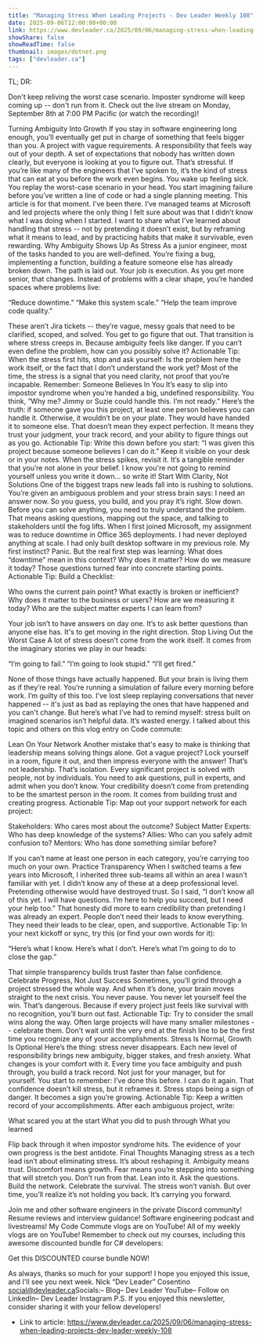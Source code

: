 ```yaml
---
title: "Managing Stress When Leading Projects - Dev Leader Weekly 108"
date: 2025-09-06T12:00:00+00:00
link: https://www.devleader.ca/2025/09/06/managing-stress-when-leading-projects-dev-leader-weekly-108
showShare: false
showReadTime: false
thumbnail: images/dotnet.png
tags: ["devleader.ca"]
---
```

TL; DR:

Don't keep reliving the worst case scenario.
Imposter syndrome will keep coming up -- don't run from it.
Check out the live stream on Monday, September 8th at 7:00 PM Pacific (or watch the recording)!


Turning Ambiguity Into Growth
If you stay in software engineering long enough, you’ll eventually get put in charge of something that feels bigger than you. A project with vague requirements. A responsibility that feels way out of your depth. A set of expectations that nobody has written down clearly, but everyone is looking at you to figure out.
That’s stressful.
If you’re like many of the engineers that I’ve spoken to, it’s the kind of stress that can eat at you before the work even begins. You wake up feeling sick. You replay the worst-case scenario in your head. You start imagining failure before you’ve written a line of code or had a single planning meeting.
This article is for that moment.
I’ve been there. I’ve managed teams at Microsoft and led projects where the only thing I felt sure about was that I didn’t know what I was doing when I started. I want to share what I’ve learned about handling that stress -- not by pretending it doesn’t exist, but by reframing what it means to lead, and by practicing habits that make it survivable, even rewarding.
Why Ambiguity Shows Up As Stress
As a junior engineer, most of the tasks handed to you are well-defined. You’re fixing a bug, implementing a function, building a feature someone else has already broken down. The path is laid out. Your job is execution.
As you get more senior, that changes. Instead of problems with a clear shape, you’re handed spaces where problems live:

“Reduce downtime.”
“Make this system scale.”
“Help the team improve code quality.”

These aren’t Jira tickets -- they’re vague, messy goals that need to be clarified, scoped, and solved. You get to go figure that out.
That transition is where stress creeps in. Because ambiguity feels like danger. If you can’t even define the problem, how can you possibly solve it?
Actionable Tip:
When the stress first hits, stop and ask yourself: Is the problem here the work itself, or the fact that I don’t understand the work yet? Most of the time, the stress is a signal that you need clarity, not proof that you’re incapable.
Remember: Someone Believes In You
It’s easy to slip into impostor syndrome when you’re handed a big, undefined responsibility. You think, “Why me? Jimmy or Suzie could handle this. I’m not ready.”
Here’s the truth: if someone gave you this project, at least one person believes you can handle it. Otherwise, it wouldn’t be on your plate. They would have handed it to someone else.
That doesn’t mean they expect perfection. It means they trust your judgment, your track record, and your ability to figure things out as you go.
Actionable Tip:
Write this down before you start: “I was given this project because someone believes I can do it.” Keep it visible on your desk or in your notes. When the stress spikes, revisit it. It’s a tangible reminder that you’re not alone in your belief.
I know you're not going to remind yourself unless you write it down... so write it!
Start With Clarity, Not Solutions
One of the biggest traps new leads fall into is rushing to solutions. You’re given an ambiguous problem and your stress brain says: I need an answer now. So you guess, you build, and you pray it’s right.
Slow down.
Before you can solve anything, you need to truly understand the problem. That means asking questions, mapping out the space, and talking to stakeholders until the fog lifts.
When I first joined Microsoft, my assignment was to reduce downtime in Office 365 deployments. I had never deployed anything at scale. I had only built desktop software in my previous role. My first instinct?
Panic.
But the real first step was learning: What does “downtime” mean in this context? Why does it matter? How do we measure it today? Those questions turned fear into concrete starting points.
Actionable Tip:
Build a Checklist:

Who owns the current pain point?
What exactly is broken or inefficient?
Why does it matter to the business or users?
How are we measuring it today?
Who are the subject matter experts I can learn from?

Your job isn’t to have answers on day one. It’s to ask better questions than anyone else has. It's to get moving in the right direction.
Stop Living Out the Worst Case
A lot of stress doesn’t come from the work itself. It comes from the imaginary stories we play in our heads:

“I’m going to fail.”
“I’m going to look stupid.”
“I’ll get fired.”

None of those things have actually happened. But your brain is living them as if they’re real. You’re running a simulation of failure every morning before work.
I’m guilty of this too. I’ve lost sleep replaying conversations that never happened -- it's just as bad as replaying the ones that have happened and you can't change. But here’s what I’ve had to remind myself: stress built on imagined scenarios isn’t helpful data. It’s wasted energy. I talked about this topic and others on this vlog entry on Code commute:


Lean On Your Network
Another mistake that's easy to make is thinking that leadership means solving things alone. Got a vague project? Lock yourself in a room, figure it out, and then impress everyone with the answer!
That’s not leadership. That’s isolation.
Every significant project is solved with people, not by individuals. You need to ask questions, pull in experts, and admit when you don’t know. Your credibility doesn’t come from pretending to be the smartest person in the room. It comes from building trust and creating progress.
Actionable Tip:
Map out your support network for each project:

Stakeholders: Who cares most about the outcome?
Subject Matter Experts: Who has deep knowledge of the systems?
Allies: Who can you safely admit confusion to?
Mentors: Who has done something similar before?

If you can’t name at least one person in each category, you’re carrying too much on your own.
Practice Transparency
When I switched teams a few years into Microsoft, I inherited three sub-teams all within an area I wasn't familiar with yet. I didn’t know any of these at a deep professional level. Pretending otherwise would have destroyed trust.
So I said, “I don’t know all of this yet. I will have questions. I’m here to help you succeed, but I need your help too.”
That honesty did more to earn credibility than pretending I was already an expert. People don’t need their leads to know everything. They need their leads to be clear, open, and supportive.
Actionable Tip:
In your next kickoff or sync, try this (or find your own words for it):

“Here’s what I know. Here’s what I don’t. Here’s what I’m going to do to close the gap.”

That simple transparency builds trust faster than false confidence.
Celebrate Progress, Not Just Success
Sometimes, you’ll grind through a project stressed the whole way. And when it’s done, your brain moves straight to the next crisis. You never pause. You never let yourself feel the win.
That’s dangerous. Because if every project just feels like survival with no recognition, you’ll burn out fast.
Actionable Tip:
Try to consider the small wins along the way. Often large projects will have many smaller milestones -- celebrate them. Don't wait until the very end at the finish line to be the first time you recognize any of your accomplishments.
Stress Is Normal, Growth Is Optional
Here’s the thing: stress never disappears. Each new level of responsibility brings new ambiguity, bigger stakes, and fresh anxiety. What changes is your comfort with it.
Every time you face ambiguity and push through, you build a track record. Not just for your manager, but for yourself. You start to remember: I’ve done this before. I can do it again.
That confidence doesn’t kill stress, but it reframes it. Stress stops being a sign of danger. It becomes a sign you’re growing.
Actionable Tip:
Keep a written record of your accomplishments. After each ambiguous project, write:

What scared you at the start
What you did to push through
What you learned

Flip back through it when impostor syndrome hits. The evidence of your own progress is the best antidote.
Final Thoughts
Managing stress as a tech lead isn’t about eliminating stress. It’s about reshaping it. Ambiguity means trust. Discomfort means growth. Fear means you’re stepping into something that will stretch you.
Don’t run from that. Lean into it. Ask the questions. Build the network. Celebrate the survival.
The stress won’t vanish. But over time, you’ll realize it’s not holding you back. It’s carrying you forward.


Join me and other software engineers in the  private Discord community!
Resume reviews and interview guidance!
Software engineering podcast and livestreams!
My Code Commute vlogs are on YouTube!
All of my weekly vlogs are on YouTube!
Remember to check out my courses, including this awesome discounted bundle for C# developers:







Get this DISCOUNTED course bundle NOW!




As always, thanks so much for your support! I hope you enjoyed this issue, and I'll see you next week.
​Nick “Dev Leader” Cosentino​social@devleader.ca​​Socials:– Blog​– Dev Leader YouTube​– Follow on LinkedIn​– Dev Leader Instagram​​
P.S. If you enjoyed this newsletter, consider sharing it with your fellow developers!

- Link to article: https://www.devleader.ca/2025/09/06/managing-stress-when-leading-projects-dev-leader-weekly-108